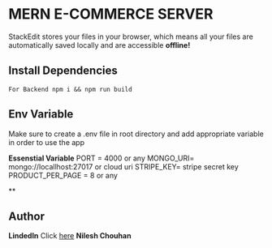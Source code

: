 ﻿



# MERN E-COMMERCE SERVER

StackEdit stores your files in your browser, which means all your files are automatically saved locally and are accessible **offline!**

## Install Dependencies
	For Backend npm i && npm run build



## Env Variable

Make sure to create a .env file in root directory and add appropriate variable in order to use the app

**Essenstial Variable**
PORT = 4000 or any
MONGO_URI= mongo://locallhost:27017 or cloud uri
STRIPE_KEY= stripe secret key 
PRODUCT_PER_PAGE = 8 or any 


**

## Author

**LindedIn** Click  [here](www.linkedin.com/in/nilesh-chouhan-491768216)  **Nilesh Chouhan**
